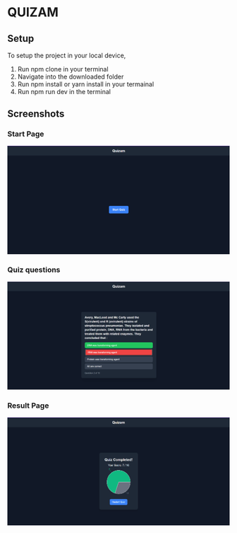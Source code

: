 # QUIZAM

## Setup
To setup the project in your local device, 
1. Run npm clone <repository link> in your terminal
2. Navigate into the downloaded folder
3. Run npm install or yarn install in your termainal
4. Run npm run dev in the terminal

## Screenshots

### Start Page
![Alt text](1.png)

### Quiz questions
![Alt text](2.png)

### Result Page
![Alt text](3.png)
